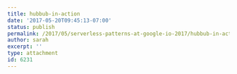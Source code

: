 ```yaml
---
title: hubbub-in-action
date: '2017-05-20T09:45:13-07:00'
status: publish
permalink: /2017/05/serverless-patterns-at-google-io-2017/hubbub-in-action
author: sarah
excerpt: ''
type: attachment
id: 6231
---
```

<!DOCTYPE html PUBLIC "-//W3C//DTD HTML 4.0 Transitional//EN" "http://www.w3.org/TR/REC-html40/loose.dtd">
<?xml encoding="UTF-8">
